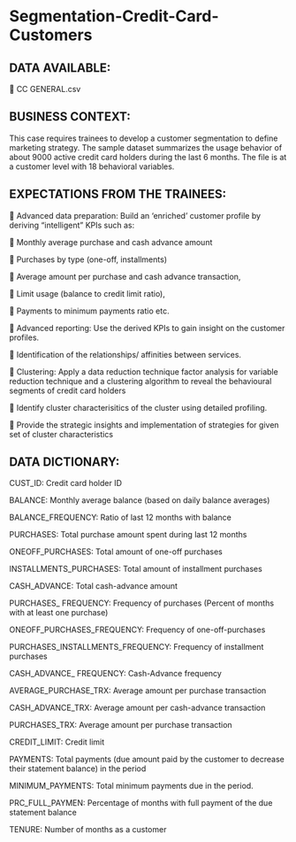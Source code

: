 # Segmentation-Credit-Card-Customers

## DATA AVAILABLE:

 CC GENERAL.csv
## BUSINESS CONTEXT:

This case requires trainees to develop a customer segmentation to define marketing strategy. The sample dataset summarizes the usage behavior of about 9000 active credit card holders during the last 6 months. The file is at a customer level with 18 behavioral variables. 

## EXPECTATIONS FROM THE TRAINEES:

 Advanced data preparation: Build an ‘enriched’ customer profile by deriving “intelligent” KPIs such as:

 Monthly average purchase and cash advance amount

 Purchases by type (one-off, installments)

 Average amount per purchase and cash advance transaction,

 Limit usage (balance to credit limit ratio),

 Payments to minimum payments ratio etc.

 Advanced reporting: Use the derived KPIs to gain insight on the customer profiles.

 Identification of the relationships/ affinities between services.

 Clustering: Apply a data reduction technique factor analysis for variable reduction technique and a clustering algorithm to reveal the behavioural segments of credit card holders

 Identify cluster characterisitics of the cluster using detailed profiling.

 Provide the strategic insights and implementation of strategies for given set of cluster characteristics

## DATA DICTIONARY:

CUST_ID: Credit card holder ID

BALANCE: Monthly average balance (based on daily balance averages)

BALANCE_FREQUENCY: Ratio of last 12 months with balance

PURCHASES: Total purchase amount spent during last 12 months

ONEOFF_PURCHASES: Total amount of one-off purchases

INSTALLMENTS_PURCHASES: Total amount of installment purchases

CASH_ADVANCE: Total cash-advance amount

PURCHASES_ FREQUENCY: Frequency of purchases (Percent of months with at least one purchase)

ONEOFF_PURCHASES_FREQUENCY: Frequency of one-off-purchases

PURCHASES_INSTALLMENTS_FREQUENCY: Frequency of installment purchases

CASH_ADVANCE_ FREQUENCY: Cash-Advance frequency

AVERAGE_PURCHASE_TRX: Average amount per purchase transaction

CASH_ADVANCE_TRX: Average amount per cash-advance transaction

PURCHASES_TRX: Average amount per purchase transaction

CREDIT_LIMIT: Credit limit

PAYMENTS: Total payments (due amount paid by the customer to decrease their statement balance) in the period

MINIMUM_PAYMENTS: Total minimum payments due in the period.

PRC_FULL_PAYMEN: Percentage of months with full payment of the due statement balance

TENURE: Number of months as a customer
